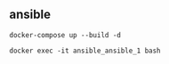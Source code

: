 ## ansible

```shell
docker-compose up --build -d
```

```shell
docker exec -it ansible_ansible_1 bash
```
